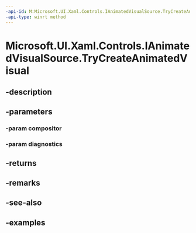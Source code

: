 ```yaml
---
-api-id: M:Microsoft.UI.Xaml.Controls.IAnimatedVisualSource.TryCreateAnimatedVisual(Windows.UI.Composition.Compositor,System.Object@)
-api-type: winrt method
---
```


<!-- Method syntax.
public IAnimatedVisual IAnimatedVisualSource.TryCreateAnimatedVisual(Compositor compositor, Object diagnostics)
-->

# Microsoft.UI.Xaml.Controls.IAnimatedVisualSource.TryCreateAnimatedVisual

## -description

## -parameters
### -param compositor

### -param diagnostics

## -returns

## -remarks

## -see-also

## -examples

